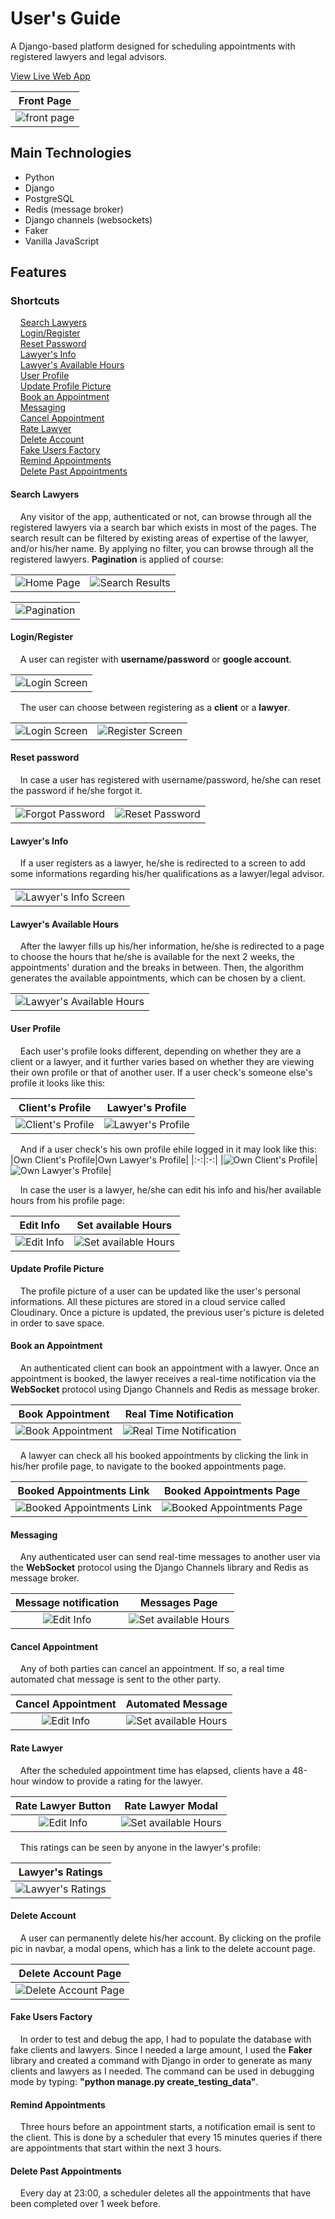 # User's Guide

A Django-based platform designed for scheduling appointments with registered lawyers and legal advisors.

[View Live Web App](https://lawyer-appointment-app.onrender.com)

|Front Page|
|:-:|
|![front page](screenshots/front-page.webp)|

## Main Technologies

- Python
- Django
- PostgreSQL
- Redis (message broker)
- Django channels (websockets)
- Faker
- Vanilla JavaScript

## Features

### Shortcuts

&nbsp;&nbsp;&nbsp;&nbsp;[Search Lawyers](#search-lawyers)\
&nbsp;&nbsp;&nbsp;&nbsp;[Login/Register](#loginregister)\
&nbsp;&nbsp;&nbsp;&nbsp;[Reset Password](#reset-password)\
&nbsp;&nbsp;&nbsp;&nbsp;[Lawyer's Info](#lawyers-info)\
&nbsp;&nbsp;&nbsp;&nbsp;[Lawyer's Available Hours](#lawyers-available-hours)\
&nbsp;&nbsp;&nbsp;&nbsp;[User Profile](#user-profile)\
&nbsp;&nbsp;&nbsp;&nbsp;[Update Profile Picture](#update-profile-picture)\
&nbsp;&nbsp;&nbsp;&nbsp;[Book an Appointment](#book-an-appointment)\
&nbsp;&nbsp;&nbsp;&nbsp;[Messaging](#messaging)\
&nbsp;&nbsp;&nbsp;&nbsp;[Cancel Appointment](#cancel-appointment)\
&nbsp;&nbsp;&nbsp;&nbsp;[Rate Lawyer](#rate-lawyer)\
&nbsp;&nbsp;&nbsp;&nbsp;[Delete Account](#delete-account)\
&nbsp;&nbsp;&nbsp;&nbsp;[Fake Users Factory](#fake-users-factory)\
&nbsp;&nbsp;&nbsp;&nbsp;[Remind Appointments](#remind-appointments)\
&nbsp;&nbsp;&nbsp;&nbsp;[Delete Past Appointments](#delete-past-appointments)

#### Search Lawyers
&nbsp;&nbsp;&nbsp;&nbsp;Any visitor of the app, authenticated or not, can browse through all the registered lawyers via a search bar which exists in most of the pages. The search result can be filtered by existing areas of expertise of the lawyer, and/or his/her name. By applying no filter, you can browse through all the registered lawyers. **Pagination** is applied of course:

|||
|:-:|:-:|
|![Home Page](screenshots/home-page.webp)|![Search Results](screenshots/search-results.webp)|

||
|:-:|
|![Pagination](screenshots/pagination.webp)|

#### Login/Register
&nbsp;&nbsp;&nbsp;&nbsp;A user can register with **username/password** or **google account**.

||
|:-:|
|![Login Screen](screenshots/login.webp)|

&nbsp;&nbsp;&nbsp;&nbsp;The user can choose between registering as a **client** or a **lawyer**.

|||
|:-:|:-:|
|![Login Screen](screenshots/question-specialty.webp)|![Register Screen](screenshots/register.webp)|

#### Reset password

&nbsp;&nbsp;&nbsp;&nbsp;In case a user has registered with username/password, he/she can reset the password if he/she forgot it.

|||
|:-:|:-:|
|![Forgot Password](screenshots/forgot-password.webp)|![Reset Password](screenshots/reset-password.webp)|

#### Lawyer's Info

&nbsp;&nbsp;&nbsp;&nbsp;If a user registers as a lawyer, he/she is redirected to a screen to add some informations regarding his/her qualifications as a lawyer/legal advisor.

||
|:-:|
|![Lawyer's Info Screen](screenshots/lawyer-info.webp)|

#### Lawyer's Available Hours

&nbsp;&nbsp;&nbsp;&nbsp;After the lawyer fills up his/her information, he/she is redirected to a page to choose the hours that he/she is available for the next 2 weeks, the appointments' duration and the breaks in between. Then, the algorithm generates the available appointments, which can be chosen by a client. 

||
|:-:|
|![Lawyer's Available Hours](screenshots/available-hours.webp)|

#### User Profile

&nbsp;&nbsp;&nbsp;&nbsp;Each user's profile looks different, depending on whether they are a client or a lawyer, and it further varies based on whether they are viewing their own profile or that of another user.
If a user check's someone else's profile it looks like this:

|Client's Profile|Lawyer's Profile|
|:-:|:-:|
|![Client's Profile](screenshots/client-profile.webp)|![Lawyer's Profile](screenshots/lawyer-profile.webp)|

&nbsp;&nbsp;&nbsp;&nbsp;And if a user check's his own profile ehile logged in it may look like this:
|Own Client's Profile|Own Lawyer's Profile|
|:-:|:-:|
|![Own Client's Profile](screenshots/own-client-profile.webp)|![Own Lawyer's Profile](screenshots/own-lawyer-profile.webp)|

&nbsp;&nbsp;&nbsp;&nbsp;In case the user is a lawyer, he/she can edit his info and his/her available hours from his profile page:

|Edit Info|Set available Hours|
|:-:|:-:|
|![Edit Info](screenshots/edit-lawyer-info.webp)|![Set available Hours](screenshots/set-available-hours.webp)|

#### Update Profile Picture

&nbsp;&nbsp;&nbsp;&nbsp;The profile picture of a user can be updated like the user's personal informations. All these pictures are stored in a cloud service called Cloudinary. Once a picture is updated, the previous user's picture is deleted in order to save space.

#### Book an Appointment

&nbsp;&nbsp;&nbsp;&nbsp;An authenticated client can book an appointment with a lawyer. Once an appointment is booked, the lawyer receives a real-time notification via the **WebSocket** protocol using Django Channels and Redis as message broker.

|Book Appointment|Real Time Notification|
|:-:|:-:|
|![Book Appointment](screenshots/book-appointment.webp)|![Real Time Notification](screenshots/real-time-notification.webp)|

&nbsp;&nbsp;&nbsp;&nbsp;A lawyer can check all his booked appointments by clicking the link in his/her profile page, to navigate to the booked appointments page.

|Booked Appointments Link|Booked Appointments Page|
|:-:|:-:|
|![Booked Appointments Link](screenshots/booked-appointments-link.webp)|![Booked Appointments Page](screenshots/booked-appointments-page.webp)|

#### Messaging

&nbsp;&nbsp;&nbsp;&nbsp;Any authenticated user can send real-time messages to another user via the **WebSocket** protocol using the Django Channels library and Redis as message broker.

|Message notification|Messages Page|
|:-:|:-:|
|![Edit Info](screenshots/message-notification.webp)|![Set available Hours](screenshots/messages-page.webp)|

#### Cancel Appointment

&nbsp;&nbsp;&nbsp;&nbsp;Any of both parties can cancel an appointment. If so, a real time automated chat message is sent to the other party.

|Cancel Appointment|Automated Message|
|:-:|:-:|
|![Edit Info](screenshots/cancel-appointment.webp)|![Set available Hours](screenshots/automated-message.webp)|

#### Rate Lawyer

&nbsp;&nbsp;&nbsp;&nbsp;After the scheduled appointment time has elapsed, clients have a 48-hour window to provide a rating for the lawyer.

|Rate Lawyer Button|Rate Lawyer Modal|
|:-:|:-:|
|![Edit Info](screenshots/rate-lawyer-button.webp)|![Set available Hours](screenshots/rate-lawyer-modal.webp)|

&nbsp;&nbsp;&nbsp;&nbsp;This ratings can be seen by anyone in the lawyer's profile:

|Lawyer's Ratings|
|:-:|
|![Lawyer's Ratings](screenshots/all-lawyers-ratings.webp)|

#### Delete Account

&nbsp;&nbsp;&nbsp;&nbsp;A user can permanently delete his/her account. By clicking on the profile pic in navbar, a modal opens, which has a link to the delete account page.

|Delete Account Page|
|:-:|
|![Delete Account Page](screenshots/delete-account-page.webp)|

#### Fake Users Factory

&nbsp;&nbsp;&nbsp;&nbsp;In order to test and debug the app, I had to populate the database with fake clients and lawyers. Since I needed a large amount, I used the **Faker** library and created a command with Django in order to generate as many clients and lawyers as I needed. The command can be used in debugging mode by typing: **"python manage.py create_testing_data"**.

#### Remind Appointments

&nbsp;&nbsp;&nbsp;&nbsp;Three hours before an appointment starts, a notification email is sent to the client. This is done by a scheduler that every 15 minutes queries if there are appointments that start within the next 3 hours.

#### Delete Past Appointments

&nbsp;&nbsp;&nbsp;&nbsp;Every day at 23:00, a scheduler deletes all the appointments that have been completed over 1 week before.
